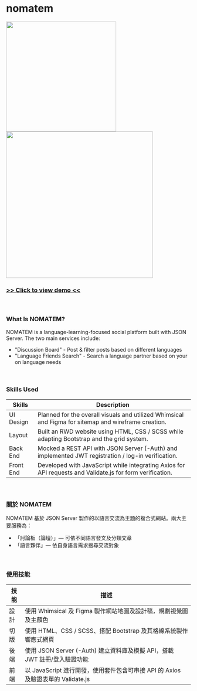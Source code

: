 # nomatem
<img src="https://imgur.com/LqwfMZo.png" width="300">

<img src="https://imgur.com/RN5kvBI.jpg" width="400">  

  
  
### [>> Click to view demo <<](https://yoshiyyc.github.io/nomatem/html/index.html)
　
### What Is NOMATEM?
NOMATEM is a language-learning-focused social platform built with JSON Server. The two main services include:  
* "Discussion Board" - Post & filter posts based on different languages
* "Language Friends Search" - Search a language partner based on your on language needs   

　 
### Skills Used
| Skills     | Description |
| ----------- | ----------- |
| UI Design | Planned for the overall visuals and utilized Whimsical and Figma for sitemap and wireframe creation.       |
| Layout   | Built an RWD website using HTML, CSS / SCSS while adapting Bootstrap and the grid system.        |
| Back End  | Mocked a REST API with JSON Server (-Auth) and implemented JWT registration / log-in verification.       |
| Front End | Developed with JavaScript while integrating Axios for API requests and Validate.js for form verification.      |  

　
### 關於 NOMATEM
NOMATEM 基於 JSON Server 製作的以語言交流為主題的複合式網站。兩大主要服務為： 
* 「討論板（論壇）」— 可依不同語言發文及分類文章
* 「語言夥伴」— 依自身語言需求搜尋交流對象

　 
### 使用技能
| 技能     | 描述 |
| ----------- | ----------- |
| 設計 | 使用 Whimsical 及 Figma 製作網站地圖及設計稿，規劃視覺圖及主顏色       |
| 切版   | 使用 HTML、CSS / SCSS、搭配 Bootstrap 及其格線系統製作響應式網頁        |
| 後端  | 使用 JSON Server (-Auth) 建立資料庫及模擬 API，搭載 JWT 註冊/登入驗證功能       |
| 前端 | 以 JavaScript 進行開發，使用套件包含可串接  API 的 Axios 及驗證表單的 Validate.js     |
